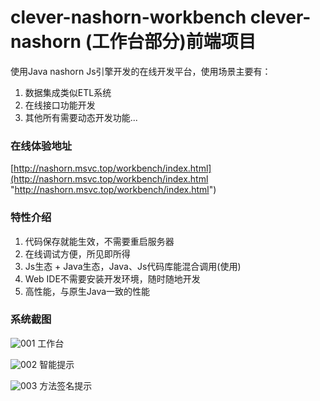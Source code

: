 # clever-nashorn-workbench clever-nashorn (工作台部分)前端项目

使用Java nashorn Js引擎开发的在线开发平台，使用场景主要有：
1. 数据集成类似ETL系统
2. 在线接口功能开发
3. 其他所有需要动态开发功能...

### 在线体验地址

[http://nashorn.msvc.top/workbench/index.html](http://nashorn.msvc.top/workbench/index.html "http://nashorn.msvc.top/workbench/index.html")


### 特性介绍

1. 代码保存就能生效，不需要重启服务器
2. 在线调试方便，所见即所得
3. Js生态 + Java生态，Java、Js代码库能混合调用(使用)
4. Web IDE不需要安装开发环境，随时随地开发
5. 高性能，与原生Java一致的性能

### 系统截图

![001](https://raw.githubusercontent.com/Lzw2016/clever-nashorn/master/images/001.png)
工作台


![002](https://raw.githubusercontent.com/Lzw2016/clever-nashorn/master/images/002.png)
智能提示


![003](https://raw.githubusercontent.com/Lzw2016/clever-nashorn/master/images/003.png)
方法签名提示
